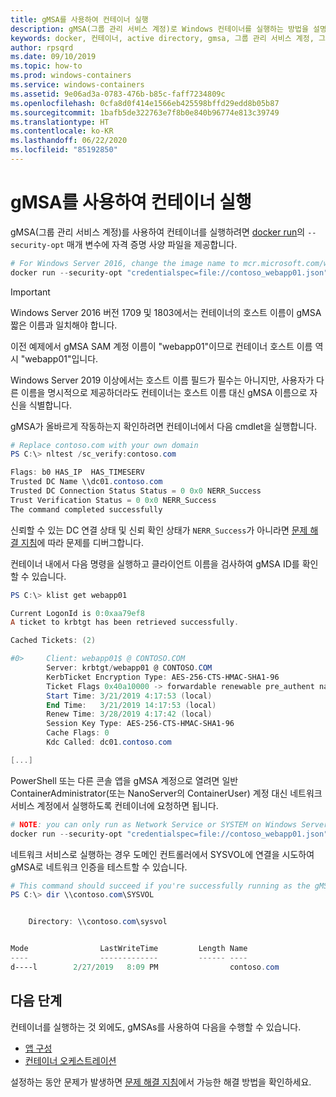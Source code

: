 ```yaml
---
title: gMSA를 사용하여 컨테이너 실행
description: gMSA(그룹 관리 서비스 계정)로 Windows 컨테이너를 실행하는 방법을 설명합니다.
keywords: docker, 컨테이너, active directory, gmsa, 그룹 관리 서비스 계정, 그룹관리서비스 계정
author: rpsqrd
ms.date: 09/10/2019
ms.topic: how-to
ms.prod: windows-containers
ms.service: windows-containers
ms.assetid: 9e06ad3a-0783-476b-b85c-faff7234809c
ms.openlocfilehash: 0cfa8d0f414e1566eb425598bffd29edd8b05b87
ms.sourcegitcommit: 1bafb5de322763e7f8b0e840b96774e813c39749
ms.translationtype: HT
ms.contentlocale: ko-KR
ms.lasthandoff: 06/22/2020
ms.locfileid: "85192850"
---
```

# <a name="run-a-container-with-a-gmsa"></a>gMSA를 사용하여 컨테이너 실행

gMSA(그룹 관리 서비스 계정)를 사용하여 컨테이너를 실행하려면 [docker run](https://docs.docker.com/engine/reference/run)의 `--security-opt` 매개 변수에 자격 증명 사양 파일을 제공합니다.

```powershell
# For Windows Server 2016, change the image name to mcr.microsoft.com/windows/servercore:ltsc2016
docker run --security-opt "credentialspec=file://contoso_webapp01.json" --hostname webapp01 -it mcr.microsoft.com/windows/servercore:ltsc2019 powershell
```

>[!IMPORTANT]
>Windows Server 2016 버전 1709 및 1803에서는 컨테이너의 호스트 이름이 gMSA 짧은 이름과 일치해야 합니다.

이전 예제에서 gMSA SAM 계정 이름이 "webapp01"이므로 컨테이너 호스트 이름 역시 "webapp01"입니다.

Windows Server 2019 이상에서는 호스트 이름 필드가 필수는 아니지만, 사용자가 다른 이름을 명시적으로 제공하더라도 컨테이너는 호스트 이름 대신 gMSA 이름으로 자신을 식별합니다.

gMSA가 올바르게 작동하는지 확인하려면 컨테이너에서 다음 cmdlet을 실행합니다.

```powershell
# Replace contoso.com with your own domain
PS C:\> nltest /sc_verify:contoso.com

Flags: b0 HAS_IP  HAS_TIMESERV
Trusted DC Name \\dc01.contoso.com
Trusted DC Connection Status Status = 0 0x0 NERR_Success
Trust Verification Status = 0 0x0 NERR_Success
The command completed successfully
```

신뢰할 수 있는 DC 연결 상태 및 신뢰 확인 상태가 `NERR_Success`가 아니라면 [문제 해결 지침](gmsa-troubleshooting.md#check-the-container)에 따라 문제를 디버그합니다.

컨테이너 내에서 다음 명령을 실행하고 클라이언트 이름을 검사하여 gMSA ID를 확인할 수 있습니다.

```powershell
PS C:\> klist get webapp01

Current LogonId is 0:0xaa79ef8
A ticket to krbtgt has been retrieved successfully.

Cached Tickets: (2)

#0>     Client: webapp01$ @ CONTOSO.COM
        Server: krbtgt/webapp01 @ CONTOSO.COM
        KerbTicket Encryption Type: AES-256-CTS-HMAC-SHA1-96
        Ticket Flags 0x40a10000 -> forwardable renewable pre_authent name_canonicalize
        Start Time: 3/21/2019 4:17:53 (local)
        End Time:   3/21/2019 14:17:53 (local)
        Renew Time: 3/28/2019 4:17:42 (local)
        Session Key Type: AES-256-CTS-HMAC-SHA1-96
        Cache Flags: 0
        Kdc Called: dc01.contoso.com

[...]
```

PowerShell 또는 다른 콘솔 앱을 gMSA 계정으로 열려면 일반 ContainerAdministrator(또는 NanoServer의 ContainerUser) 계정 대신 네트워크 서비스 계정에서 실행하도록 컨테이너에 요청하면 됩니다.

```powershell
# NOTE: you can only run as Network Service or SYSTEM on Windows Server 1709 and later
docker run --security-opt "credentialspec=file://contoso_webapp01.json" --hostname webapp01 --user "NT AUTHORITY\NETWORK SERVICE" -it mcr.microsoft.com/windows/servercore:ltsc2019 powershell
```

네트워크 서비스로 실행하는 경우 도메인 컨트롤러에서 SYSVOL에 연결을 시도하여 gMSA로 네트워크 인증을 테스트할 수 있습니다.

```powershell
# This command should succeed if you're successfully running as the gMSA
PS C:\> dir \\contoso.com\SYSVOL


    Directory: \\contoso.com\sysvol


Mode                LastWriteTime         Length Name
----                -------------         ------ ----
d----l        2/27/2019   8:09 PM                contoso.com
```

## <a name="next-steps"></a>다음 단계

컨테이너를 실행하는 것 외에도, gMSAs를 사용하여 다음을 수행할 수 있습니다.

- [앱 구성](gmsa-configure-app.md)
- [컨테이너 오케스트레이션](gmsa-orchestrate-containers.md)

설정하는 동안 문제가 발생하면 [문제 해결 지침](gmsa-troubleshooting.md)에서 가능한 해결 방법을 확인하세요.
